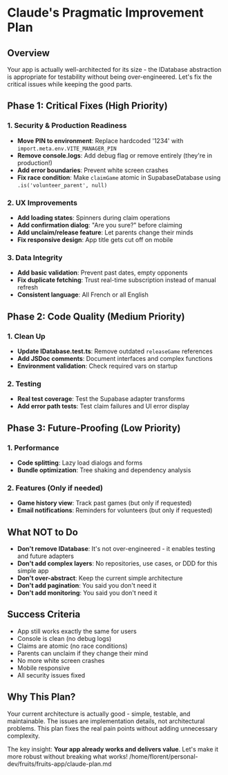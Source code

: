 # Claude's Pragmatic Improvement Plan

## Overview

Your app is actually well-architected for its size - the IDatabase abstraction is appropriate for testability without being over-engineered. Let's fix the critical issues while keeping the good parts.

## Phase 1: Critical Fixes (High Priority)

### 1. Security & Production Readiness

- **Move PIN to environment**: Replace hardcoded '1234' with `import.meta.env.VITE_MANAGER_PIN`
- **Remove console.logs**: Add debug flag or remove entirely (they're in production!)
- **Add error boundaries**: Prevent white screen crashes
- **Fix race condition**: Make `claimGame` atomic in SupabaseDatabase using `.is('volunteer_parent', null)`

### 2. UX Improvements

- **Add loading states**: Spinners during claim operations
- **Add confirmation dialog**: "Are you sure?" before claiming
- **Add unclaim/release feature**: Let parents change their minds
- **Fix responsive design**: App title gets cut off on mobile

### 3. Data Integrity

- **Add basic validation**: Prevent past dates, empty opponents
- **Fix duplicate fetching**: Trust real-time subscription instead of manual refresh
- **Consistent language**: All French or all English

## Phase 2: Code Quality (Medium Priority)

### 1. Clean Up

- **Update IDatabase.test.ts**: Remove outdated `releaseGame` references
- **Add JSDoc comments**: Document interfaces and complex functions
- **Environment validation**: Check required vars on startup

### 2. Testing

- **Real test coverage**: Test the Supabase adapter transforms
- **Add error path tests**: Test claim failures and UI error display

## Phase 3: Future-Proofing (Low Priority)

### 1. Performance

- **Code splitting**: Lazy load dialogs and forms
- **Bundle optimization**: Tree shaking and dependency analysis

### 2. Features (Only if needed)

- **Game history view**: Track past games (but only if requested)
- **Email notifications**: Reminders for volunteers (but only if requested)

## What NOT to Do

- **Don't remove IDatabase**: It's not over-engineered - it enables testing and future adapters
- **Don't add complex layers**: No repositories, use cases, or DDD for this simple app
- **Don't over-abstract**: Keep the current simple architecture
- **Don't add pagination**: You said you don't need it
- **Don't add monitoring**: You said you don't need it

## Success Criteria

- App still works exactly the same for users
- Console is clean (no debug logs)
- Claims are atomic (no race conditions)
- Parents can unclaim if they change their mind
- No more white screen crashes
- Mobile responsive
- All security issues fixed

## Why This Plan?

Your current architecture is actually good - simple, testable, and maintainable. The issues are implementation details, not architectural problems. This plan fixes the real pain points without adding unnecessary complexity.

The key insight: **Your app already works and delivers value**. Let's make it more robust without breaking what works!</content>
<parameter name="filePath">/home/florent/personal-dev/fruits/fruits-app/claude-plan.md

